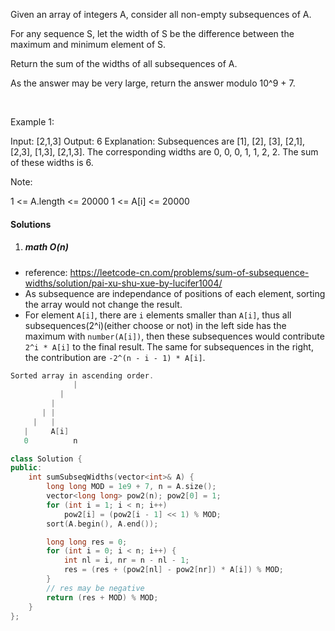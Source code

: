 Given an array of integers A, consider all non-empty subsequences of A.

For any sequence S, let the width of S be the difference between the maximum and minimum element of S.

Return the sum of the widths of all subsequences of A. 

As the answer may be very large, return the answer modulo 10^9 + 7.

 

Example 1:

Input: [2,1,3]
Output: 6
Explanation:
Subsequences are [1], [2], [3], [2,1], [2,3], [1,3], [2,1,3].
The corresponding widths are 0, 0, 0, 1, 1, 2, 2.
The sum of these widths is 6.
 

Note:

1 <= A.length <= 20000
1 <= A[i] <= 20000

#### Solutions

1. ##### math O(n)

- reference: https://leetcode-cn.com/problems/sum-of-subsequence-widths/solution/pai-xu-shu-xue-by-lucifer1004/
- As subsequence are independance of positions of each element, sorting the array would not change the result.
- For element `A[i]`, there are `i` elements smaller than `A[i]`, thus all subsequences(2^i)(either choose or not) in the left side has the maximum with `number(A[i])`, then these subsequences would contribute `2^i * A[i]` to the final result. The same for subsequences in the right, the contribution are `-2^(n - i - 1) * A[i]`.

```c++
Sorted array in ascending order.
              |
           |
         |
       | |
     |   |
   |     A[i]
   0          n
```


```c++
class Solution {
public:
    int sumSubseqWidths(vector<int>& A) {
        long long MOD = 1e9 + 7, n = A.size();
        vector<long long> pow2(n); pow2[0] = 1;
        for (int i = 1; i < n; i++)
            pow2[i] = (pow2[i - 1] << 1) % MOD;
        sort(A.begin(), A.end());

        long long res = 0;
        for (int i = 0; i < n; i++) {
            int nl = i, nr = n - nl - 1;
            res = (res + (pow2[nl] - pow2[nr]) * A[i]) % MOD;
        }
        // res may be negative
        return (res + MOD) % MOD;
    }
};
```